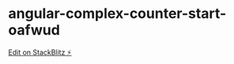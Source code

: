 # angular-complex-counter-start-oafwud

[Edit on StackBlitz ⚡️](https://stackblitz.com/edit/angular-complex-counter-start-oafwud)